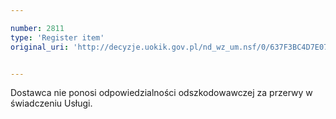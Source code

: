 ```yaml
---

number: 2811
type: 'Register item'
original_uri: 'http://decyzje.uokik.gov.pl/nd_wz_um.nsf/0/637F3BC4D7E072BDC12579AC00434378?OpenDocument'


---
```


Dostawca nie ponosi odpowiedzialności odszkodowawczej za przerwy w świadczeniu Usługi.
